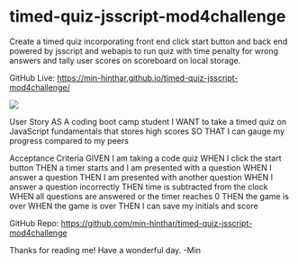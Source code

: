 # timed-quiz-jsscript-mod4challenge
Create a timed quiz incorporating front end click start button and back end powered by jsscript and webapis to run quiz with time penalty for wrong answers and tally user scores on scoreboard on local storage.

GitHub Live: https://min-hinthar.github.io/timed-quiz-jsscript-mod4challenge/

<image src="https://github.com/min-hinthar/timed-quiz-jsscript-mod4challenge/commit/51cf4f9d1b9e40bbe5b92ac529af32257ec9cc9d#diff-dbcd14f1c7bda008d147261509ce4f27621e1126e45e17418e7a568ac1c78be8">

User Story
AS A coding boot camp student
I WANT to take a timed quiz on JavaScript fundamentals that stores high scores
SO THAT I can gauge my progress compared to my peers

Acceptance Criteria
GIVEN I am taking a code quiz
WHEN I click the start button
THEN a timer starts and I am presented with a question
WHEN I answer a question
THEN I am presented with another question
WHEN I answer a question incorrectly
THEN time is subtracted from the clock
WHEN all questions are answered or the timer reaches 0
THEN the game is over
WHEN the game is over
THEN I can save my initials and score

GitHub Repo: https://github.com/min-hinthar/timed-quiz-jsscript-mod4challenge



Thanks for reading me! Have a wonderful day. -Min
